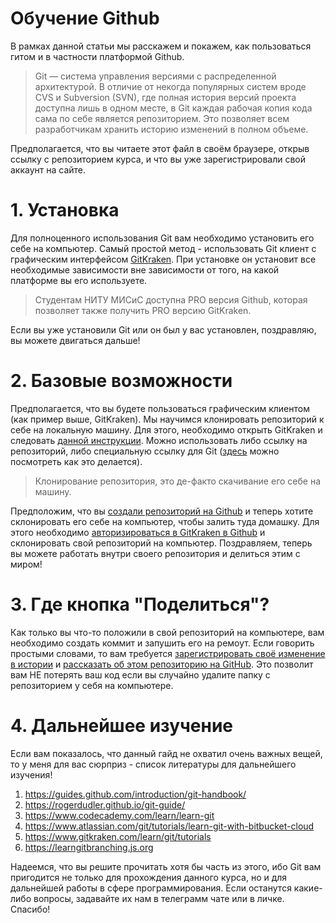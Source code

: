 # Обучение Github

В рамках данной статьи мы расскажем и покажем, как пользоваться гитом и в частности платформой Github.

> Git — система управления версиями с распределенной архитектурой. В отличие от некогда популярных систем вроде CVS и Subversion (SVN), где полная история версий проекта доступна лишь в одном месте, в Git каждая рабочая копия кода сама по себе является репозиторием. Это позволяет всем разработчикам хранить историю изменений в полном объеме.

Предполагается, что вы читаете этот файл в своём браузере, открыв ссылку с репозиторием курса, и что вы уже зарегистрировали свой аккаунт на сайте.

# 1. Установка

Для полноценного использования Git вам необходимо установить его себе на компьютер. Самый простой метод - использовать Git клиент с графическим интерфейсом [GitKraken](https://gitkraken.com "GitKraken"). При установке он установит все необходимые зависимости вне зависимости от того, на какой платформе вы его используете. 
> Студентам НИТУ МИСиС доступна PRO версия Github, которая позволяет также получить PRO версию GitKraken.

Если вы уже установили Git или он был у вас установлен, поздравляю, вы можете двигаться дальше!

# 2. Базовые возможности

Предполагается, что вы будете пользоваться графическим клиентом (как пример выше, GitKraken). Мы научимся клонировать репозиторий к себе на локальную машину. Для этого, необходимо открыть GitKraken и следовать [данной инструкции](https://support.gitkraken.com/working-with-repositories/open-clone-init/#cloning-an-existing-project). Можно использовать либо ссылку на репозиторий, либо специальную ссылку для Git ([здесь](https://docs.github.com/en/repositories/creating-and-managing-repositories/cloning-a-repository) можно посмотреть как это делается).
> Клонирование репозитория, это де-факто скачивание его себе на машину. 

Предположим, что вы [создали репозиторий на Github](https://docs.github.com/en/repositories/creating-and-managing-repositories/creating-a-new-repository) и теперь хотите склонировать его себе на компьютер, чтобы залить туда домашку. Для этого необходимо [авторизироваться в GitKraken в Github](https://support.gitkraken.com/integrations/github/#github-authentication) и склонировать свой репозиторий на компьютер. Поздравляем, теперь вы можете работать внутри своего репозитория и делиться этим с миром!

# 3. Где кнопка "Поделиться"?

Как только вы что-то положили в свой репозиторий на компьютере, вам необходимо создать коммит и запушить его на ремоут. Если говорить простыми словами, то вам требуется [зарегистрировать своё изменение в истории](https://support.gitkraken.com/working-with-commits/commits/) и [рассказать об этом репозиторию на GitHub](https://support.gitkraken.com/working-with-repositories/pushing-and-pulling/#push). Это позволит вам НЕ потерять ваш код если вы случайно удалите папку с репозиторием у себя на компьютере.

# 4. Дальнейшее изучение

Если вам показалось, что данный гайд не охватил очень важных вещей, то у меня для вас сюрприз - список литературы для дальнейшего изучения! 

1. https://guides.github.com/introduction/git-handbook/
2. https://rogerdudler.github.io/git-guide/
3. https://www.codecademy.com/learn/learn-git
4. https://www.atlassian.com/git/tutorials/learn-git-with-bitbucket-cloud
5. https://www.gitkraken.com/learn/git/tutorials
6. https://learngitbranching.js.org

Надеемся, что вы решите прочитать хотя бы часть из этого, ибо Git вам пригодится не только для прохождения данного курса, но и для дальнейшей работы в сфере программирования. Если останутся какие-либо вопросы, задавайте их нам в телеграмм чате или в личке. Спасибо!